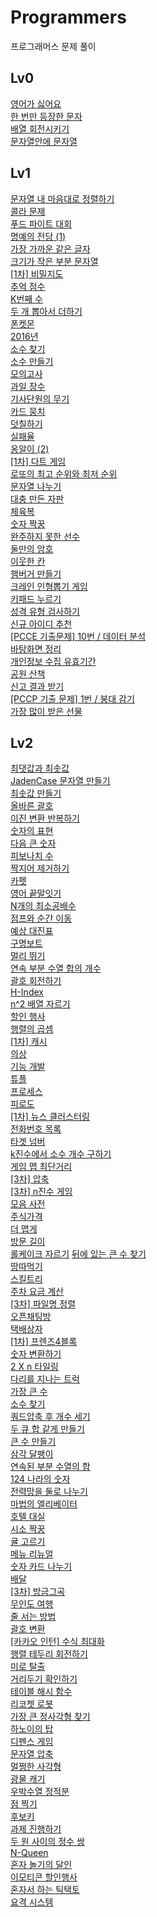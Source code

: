 # Programmers

프로그래머스 문제 풀이

## Lv0

[영어가 싫어요](https://github.com/JinhwanB/Programmers/blob/main/src/Lv0/IDontLikeEnglish.java)<br>
[한 번만 등장한 문자](https://github.com/JinhwanB/Programmers/blob/main/src/Lv0/N120896.java)<br>
[배열 회전시키기](https://github.com/JinhwanB/Programmers/blob/main/src/Lv0/N120844.java)<br>
[문자열안에 문자열](https://github.com/JinhwanB/Programmers/blob/main/src/Lv0/N120908.java)

## Lv1

[문자열 내 마음대로 정렬하기](https://github.com/JinhwanB/Programmers/blob/main/src/Lv1/N12915.java)
<br>
[콜라 문제](https://github.com/JinhwanB/Programmers/blob/main/src/Lv1/N132267.java)
<br>
[푸드 파이트 대회](https://github.com/JinhwanB/Programmers/blob/main/src/Lv1/N134240.java)
<br>
[명예의 전당 (1)](https://github.com/JinhwanB/Programmers/blob/main/src/Lv1/N138477.java)<br>
[가장 가까운 같은 글자](https://github.com/JinhwanB/Programmers/blob/main/src/Lv1/N142086.java)<br>
[크기가 작은 부분 문자열](https://github.com/JinhwanB/Programmers/blob/main/src/Lv1/N147355.java)<br>
[[1차] 비밀지도](https://github.com/JinhwanB/Programmers/blob/main/src/Lv1/N17681.java)<br>
[추억 점수](https://github.com/JinhwanB/Programmers/blob/main/src/Lv1/N176963.java)<br>
[K번째 수](https://github.com/JinhwanB/Programmers/blob/main/src/Lv1/N42748.java)<br>
[두 개 뽑아서 더하기](https://github.com/JinhwanB/Programmers/blob/main/src/Lv1/N68644.java)<br>
[폰켓몬](https://github.com/JinhwanB/Programmers/blob/main/src/Lv1/N1845.java)<br>
[2016년](https://github.com/JinhwanB/Programmers/blob/main/src/Lv1/N12901.java)<br>
[소수 찾기](https://github.com/JinhwanB/Programmers/blob/main/src/Lv1/N12921.java)<br>
[소수 만들기](https://github.com/JinhwanB/Programmers/blob/main/src/Lv1/N12977.java)<br>
[모의고사](https://github.com/JinhwanB/Programmers/blob/main/src/Lv1/N42840.java)<br>
[과일 장수](https://github.com/JinhwanB/Programmers/blob/main/src/Lv1/N135808.java)<br>
[기사단원의 무기](https://github.com/JinhwanB/Programmers/blob/main/src/Lv1/N136798.java)<br>
[카드 뭉치](https://github.com/JinhwanB/Programmers/blob/main/src/Lv1/N159994.java)<br>
[덧칠하기](https://github.com/JinhwanB/Programmers/blob/main/src/Lv1/N161989.java)<br>
[실패율](https://github.com/JinhwanB/Programmers/blob/main/src/Lv1/N42889.java)<br>
[옹알이 (2)](https://github.com/JinhwanB/Programmers/blob/main/src/Lv1/N133499.java)<br>
[[1차] 다트 게임](https://github.com/JinhwanB/Programmers/blob/main/src/Lv1/N17682.java)<br>
[로또의 최고 순위와 최저 순위](https://github.com/JinhwanB/Programmers/blob/main/src/Lv1/N77484.java)<br>
[문자열 나누기](https://github.com/JinhwanB/Programmers/blob/main/src/Lv1/N140108.java)<br>
[대충 만든 자판](https://github.com/JinhwanB/Programmers/blob/main/src/Lv1/N160586.java)<br>
[체육복](https://github.com/JinhwanB/Programmers/blob/main/src/Lv1/N42862.java)<br>
[숫자 짝꿍](https://github.com/JinhwanB/Programmers/blob/main/src/Lv1/N131128.java)<br>
[완주하지 못한 선수](https://github.com/JinhwanB/Programmers/blob/main/src/Lv1/N42576.java)<br>
[둘만의 암호](https://github.com/JinhwanB/Programmers/blob/main/src/Lv1/N155652.java)<br>
[이웃한 칸](https://github.com/JinhwanB/Programmers/blob/main/src/Lv1/N250125.java)<br>
[햄버거 만들기](https://github.com/JinhwanB/Programmers/blob/main/src/Lv1/N133502.java)<br>
[크레인 인형뽑기 게임](https://github.com/JinhwanB/Programmers/blob/main/src/Lv1/N64061.java)<br>
[키패드 누르기](https://github.com/JinhwanB/Programmers/blob/main/src/Lv1/N67256.java)<br>
[성격 유형 검사하기](https://github.com/JinhwanB/Programmers/blob/main/src/Lv1/N118666.java)<br>
[신규 아이디 추천](https://github.com/JinhwanB/Programmers/blob/main/src/Lv1/N72410.java)<br>
[[PCCE 기출문제] 10번 / 데이터 분석](https://github.com/JinhwanB/Programmers/blob/main/src/Lv1/N250121.java)<br>
[바탕화면 정리](https://github.com/JinhwanB/Programmers/blob/main/src/Lv1/N161990.java)<br>
[개인정보 수집 유효기간](https://github.com/JinhwanB/Programmers/blob/main/src/Lv1/N150370.java)<br>
[공원 산책](https://github.com/JinhwanB/Programmers/blob/main/src/Lv1/N172928.java)<br>
[신고 결과 받기](https://github.com/JinhwanB/Programmers/blob/main/src/Lv1/N92334.java)<br>
[[PCCP 기출 문제] 1번 / 붕대 감기](https://github.com/JinhwanB/Programmers/blob/main/src/Lv1/N250137.java)<br>
[가장 많이 받은 선물](https://github.com/JinhwanB/Programmers/blob/main/src/Lv1/N258712.java)<br>

## Lv2

[최댓값과 최솟값](https://github.com/JinhwanB/Programmers/blob/main/src/Lv2/N12939.java)<br>
[JadenCase 문자열 만들기](https://github.com/JinhwanB/Programmers/blob/main/src/Lv2/N12951.java)<br>
[최솟값 만들기](https://github.com/JinhwanB/Programmers/blob/main/src/Lv2/N12941.java)<br>
[올바른 괄호](https://github.com/JinhwanB/Programmers/blob/main/src/Lv2/N12909.java)<br>
[이진 변환 반복하기](https://github.com/JinhwanB/Programmers/blob/main/src/Lv2/N70129.java)<br>
[숫자의 표현](https://github.com/JinhwanB/Programmers/blob/main/src/Lv2/N12924.java)<br>
[다음 큰 숫자](https://github.com/JinhwanB/Programmers/blob/main/src/Lv2/N12911.java)<br>
[피보나치 수](https://github.com/JinhwanB/Programmers/blob/main/src/Lv2/N12945.java)<br>
[짝지어 제거하기](https://github.com/JinhwanB/Programmers/blob/main/src/Lv2/N12973.java)<br>
[카펫](https://github.com/JinhwanB/Programmers/blob/main/src/Lv2/N42842.java)<br>
[영어 끝말잇기](https://github.com/JinhwanB/Programmers/blob/main/src/Lv2/N12981.java)<br>
[N개의 최소공배수](https://github.com/JinhwanB/Programmers/blob/main/src/Lv2/N12953.java)<br>
[점프와 순간 이동](https://github.com/JinhwanB/Programmers/blob/main/src/Lv2/N12980.java)<br>
[예상 대진표](https://github.com/JinhwanB/Programmers/blob/main/src/Lv2/N12985.java)<br>
[구명보트](https://github.com/JinhwanB/Programmers/blob/main/src/Lv2/N42885.java)<br>
[멀리 뛰기](https://github.com/JinhwanB/Programmers/blob/main/src/Lv2/N12914.java)<br>
[연속 부분 수열 합의 개수](https://github.com/JinhwanB/Programmers/blob/main/src/Lv2/N131701.java)<br>
[괄호 회전하기](https://github.com/JinhwanB/Programmers/blob/main/src/Lv2/N76502.java)<br>
[H-Index](https://github.com/JinhwanB/Programmers/blob/main/src/Lv2/N42747.java)<br>
[n^2 배열 자르기](https://github.com/JinhwanB/Programmers/blob/main/src/Lv2/N873390.java)<br>
[할인 행사](https://github.com/JinhwanB/Programmers/blob/main/src/Lv2/N131127.java)<br>
[행렬의 곱셈](https://github.com/JinhwanB/Programmers/blob/main/src/Lv2/N12949.java)<br>
[[1차] 캐시](https://github.com/JinhwanB/Programmers/blob/main/src/Lv2/N17680.java)<br>
[의상](https://github.com/JinhwanB/Programmers/blob/main/src/Lv2/N42578.java)<br>
[기능 개발](https://github.com/JinhwanB/Programmers/blob/main/src/Lv2/N42586.java)<br>
[튜플](https://github.com/JinhwanB/Programmers/blob/main/src/Lv2/N64065.java)<br>
[프로세스](https://github.com/JinhwanB/Programmers/blob/main/src/Lv2/N42587.java)<br>
[피로도](https://github.com/JinhwanB/Programmers/blob/main/src/Lv2/N87946.java)<br>
[[1차] 뉴스 클러스터링](https://github.com/JinhwanB/Programmers/blob/main/src/Lv2/N17677.java)<br>
[전화번호 목록](https://github.com/JinhwanB/Programmers/blob/main/src/Lv2/N42577.java)<br>
[타겟 넘버](https://github.com/JinhwanB/Programmers/blob/main/src/Lv2/N43165.java)<br>
[k진수에서 소수 개수 구하기](https://github.com/JinhwanB/Programmers/blob/main/src/Lv2/N92335.java)<br>
[게임 맵 최단거리](https://github.com/JinhwanB/Programmers/blob/main/src/Lv2/N1844.java)<br>
[[3차] 압축](https://github.com/JinhwanB/Programmers/blob/main/src/Lv2/N17684.java)<br>
[[3차] n진수 게임](https://github.com/JinhwanB/Programmers/blob/main/src/Lv2/N17687.java)<br>
[모음 사전](https://github.com/JinhwanB/Programmers/blob/main/src/Lv2/N84512.java)<br>
[주식가격](https://github.com/JinhwanB/Programmers/blob/main/src/Lv2/N42584.java)<br>
[더 맵게](https://github.com/JinhwanB/Programmers/blob/main/src/Lv2/N42626.java)<br>
[방문 길이](https://github.com/JinhwanB/Programmers/blob/main/src/Lv2/N49994.java)<br>
[롤케이크 자르기](https://github.com/JinhwanB/Programmers/blob/main/src/Lv2/N132265.java)<bt>
[뒤에 있는 큰 수 찾기](https://github.com/JinhwanB/Programmers/blob/main/src/Lv2/N154539.java)<br>
[땅따먹기](https://github.com/JinhwanB/Programmers/blob/main/src/Lv2/N12913.java)<br>
[스킬트리](https://github.com/JinhwanB/Programmers/blob/main/src/Lv2/N49993.java)<br>
[주차 요금 계산](https://github.com/JinhwanB/Programmers/blob/main/src/Lv2/N92341.java)<br>
[[3차] 파일명 정렬](https://github.com/JinhwanB/Programmers/blob/main/src/Lv2/N17686.java)<br>
[오픈채팅방](https://github.com/JinhwanB/Programmers/blob/main/src/Lv2/N42888.java)<br>
[택배상자](https://github.com/JinhwanB/Programmers/blob/main/src/Lv2/N131704.java)<br>
[[1차] 프렌즈4블록](https://github.com/JinhwanB/Programmers/blob/main/src/Lv2/N17679.java)<br>
[숫자 변환하기](https://github.com/JinhwanB/Programmers/blob/main/src/Lv2/N154538.java)<br>
[2 X n 타일링](https://github.com/JinhwanB/Programmers/blob/main/src/Lv2/N12900.java)<br>
[다리를 지나는 트럭](https://github.com/JinhwanB/Programmers/blob/main/src/Lv2/N42583.java)<br>
[가장 큰 수](https://github.com/JinhwanB/Programmers/blob/main/src/Lv2/N42746.java)<br>
[소수 찾기](https://github.com/JinhwanB/Programmers/blob/main/src/Lv2/N42839.java)<br>
[쿼드압축 후 개수 세기](https://github.com/JinhwanB/Programmers/blob/main/src/Lv2/N68936.java)<br>
[두 큐 합 같게 만들기](https://github.com/JinhwanB/Programmers/blob/main/src/Lv2/N118667.java)<br>
[큰 수 만들기](https://github.com/JinhwanB/Programmers/blob/main/src/Lv2/N42883.java)<br>
[삼각 달팽이](https://github.com/JinhwanB/Programmers/blob/main/src/Lv2/N68645.java)<br>
[연속된 부분 수열의 합](https://github.com/JinhwanB/Programmers/blob/main/src/Lv2/N178870.java)<br>
[124 나라의 숫자](https://github.com/JinhwanB/Programmers/blob/main/src/Lv2/N12899.java)<br>
[전력망을 둘로 나누기](https://github.com/JinhwanB/Programmers/blob/main/src/Lv2/N8697.java)<br>
[마법의 엘리베이터](https://github.com/JinhwanB/Programmers/blob/main/src/Lv2/N148653.java)<br>
[호텔 대실](https://github.com/JinhwanB/Programmers/blob/main/src/Lv2/N155651.java)<br>
[시소 짝꿍](https://github.com/JinhwanB/Programmers/blob/main/src/Lv2/N152996.java)<br>
[귤 고르기](https://github.com/JinhwanB/Programmers/blob/main/src/Lv2/N138476.java)<br>
[메뉴 리뉴얼](https://github.com/JinhwanB/Programmers/blob/main/src/Lv2/N72411.java)<br>
[숫자 카드 나누기](https://github.com/JinhwanB/Programmers/blob/main/src/Lv2/N135807.java)<br>
[배달](https://github.com/JinhwanB/Programmers/blob/main/src/Lv2/N12978.java)<br>
[[3차] 방금그곡](https://github.com/JinhwanB/Programmers/blob/main/src/Lv2/N17683.java)<br>
[무인도 여행](https://github.com/JinhwanB/Programmers/blob/main/src/Lv2/N154540.java)<br>
[줄 서는 방법](https://github.com/JinhwanB/Programmers/blob/main/src/Lv2/N12936.java)<br>
[괄호 변환](https://github.com/JinhwanB/Programmers/blob/main/src/Lv2/N60058.java)<br>
[[카카오 인턴] 수식 최대화](https://github.com/JinhwanB/Programmers/blob/main/src/Lv2/N67257.java)<br>
[행렬 테두리 회전하기](https://github.com/JinhwanB/Programmers/blob/main/src/Lv2/N77485.java)<br>
[미로 탈출](https://github.com/JinhwanB/Programmers/blob/main/src/Lv2/N159993.java)<br>
[거리두기 확인하기](https://github.com/JinhwanB/Programmers/blob/main/src/Lv2/N81302.java)<br>
[테이블 해시 함수](https://github.com/JinhwanB/Programmers/blob/main/src/Lv2/N147354.java)<br>
[리코쳇 로봇](https://github.com/JinhwanB/Programmers/blob/main/src/Lv2/N169199.java)<br>
[가장 큰 정사각형 찾기](https://github.com/JinhwanB/Programmers/blob/main/src/Lv2/N12905.java)<br>
[하노이의 탑](https://github.com/JinhwanB/Programmers/blob/main/src/Lv2/N12946.java)<br>
[디펜스 게임](https://github.com/JinhwanB/Programmers/blob/main/src/Lv2/N142085.java)<br>
[문자열 압축](https://github.com/JinhwanB/Programmers/blob/main/src/Lv2/N60057.java)<br>
[멀쩡한 사각형](https://github.com/JinhwanB/Programmers/blob/main/src/Lv2/N62048.java)<br>
[광물 캐기](https://github.com/JinhwanB/Programmers/blob/main/src/Lv2/N172927.java)<br>
[우박수열 정적분](https://github.com/JinhwanB/Programmers/blob/main/src/Lv2/N134239.java)<br>
[점 찍기](https://github.com/JinhwanB/Programmers/blob/main/src/Lv2/N140107.java)<br>
[후보키](https://github.com/JinhwanB/Programmers/blob/main/src/Lv2/N42890.java)<br>
[과제 진행하기](https://github.com/JinhwanB/Programmers/blob/main/src/Lv2/N176962.java)<br>
[두 원 사이의 정수 쌍](https://github.com/JinhwanB/Programmers/blob/main/src/Lv2/N181187.java)<br>
[N-Queen](https://github.com/JinhwanB/Programmers/blob/main/src/Lv2/N12952.java)<br>
[혼자 놀기의 달인](https://github.com/JinhwanB/Programmers/blob/main/src/Lv2/N131130.java)<br>
[이모티콘 할인행사](https://github.com/JinhwanB/Programmers/blob/main/src/Lv2/N150368.java)<br>
[혼자서 하는 틱택토](https://github.com/JinhwanB/Programmers/blob/main/src/Lv2/N160585.java)<br>
[요격 시스템](https://github.com/JinhwanB/Programmers/blob/main/src/Lv2/N181188.java)